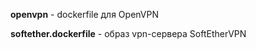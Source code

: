 <b>openvpn</b> - dockerfile для OpenVPN

<b>softether.dockerfile</b> - образ vpn-сервера SoftEtherVPN
